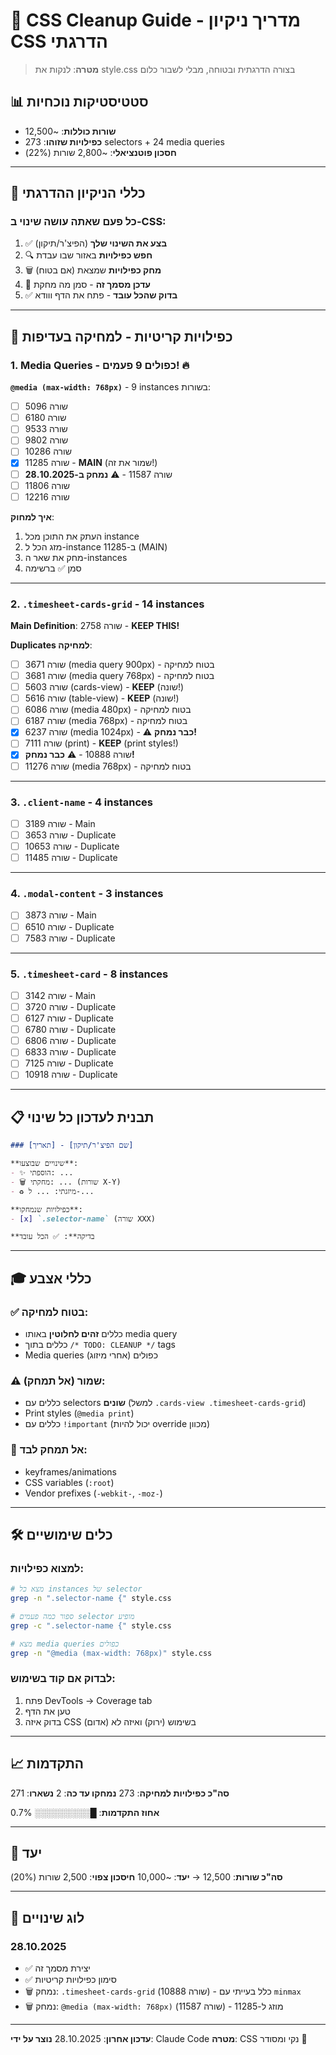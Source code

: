 # 🧹 CSS Cleanup Guide - מדריך ניקיון CSS הדרגתי

> **מטרה**: לנקות את style.css בצורה הדרגתית ובטוחה, מבלי לשבור כלום

## 📊 סטטיסטיקות נוכחיות

- **שורות כוללות**: ~12,500
- **כפילויות שזוהו**: 273 selectors + 24 media queries
- **חסכון פוטנציאלי**: ~2,800 שורות (22%)

---

## 🎯 כללי הניקיון ההדרגתי

### כל פעם שאתה עושה שינוי ב-CSS:

1. ✅ **בצע את השינוי שלך** (הפיצ'ר/תיקון)
2. 🔍 **חפש כפילויות** באזור שבו עבדת
3. 🗑️ **מחק כפילויות** שמצאת (אם בטוח)
4. 📝 **עדכן מסמך זה** - סמן מה מחקת
5. ✅ **בדוק שהכל עובד** - פתח את הדף ווודא

---

## 🚨 כפילויות קריטיות - למחיקה בעדיפות

### 1. Media Queries - כפולים 9 פעמים! 🔥

**`@media (max-width: 768px)`** - 9 instances בשורות:
- [ ] שורה 5096
- [ ] שורה 6180
- [ ] שורה 9533
- [ ] שורה 9802
- [ ] שורה 10286
- [x] שורה 11285 - **MAIN** (שמור את זה!)
- [ ] שורה 11587 - ⚠️ **נמחק ב-28.10.2025**
- [ ] שורה 11806
- [ ] שורה 12216

**איך למחוק**:
1. העתק את התוכן מכל instance
2. מזג הכל ל-instance ב-11285 (MAIN)
3. מחק את שאר ה-instances
4. סמן ✅ ברשימה

---

### 2. `.timesheet-cards-grid` - 14 instances

**Main Definition**: שורה 2758 - **KEEP THIS!**

**Duplicates למחיקה**:
- [ ] שורה 3671 (media query 900px) - בטוח למחיקה
- [ ] שורה 3681 (media query 768px) - בטוח למחיקה
- [ ] שורה 5603 (cards-view) - **KEEP** (שונה!)
- [ ] שורה 5616 (table-view) - **KEEP** (שונה!)
- [ ] שורה 6086 (media 480px) - בטוח למחיקה
- [ ] שורה 6187 (media 768px) - בטוח למחיקה
- [x] שורה 6237 (media 1024px) - ⚠️ **כבר נמחק!**
- [ ] שורה 7111 (print) - **KEEP** (print styles!)
- [x] שורה 10888 - ⚠️ **כבר נמחק!**
- [ ] שורה 11276 (media 768px) - בטוח למחיקה

---

### 3. `.client-name` - 4 instances

- [ ] שורה 3189 - Main
- [ ] שורה 3653 - Duplicate
- [ ] שורה 10653 - Duplicate
- [ ] שורה 11485 - Duplicate

---

### 4. `.modal-content` - 3 instances

- [ ] שורה 3873 - Main
- [ ] שורה 6510 - Duplicate
- [ ] שורה 7583 - Duplicate

---

### 5. `.timesheet-card` - 8 instances

- [ ] שורה 3142 - Main
- [ ] שורה 3720 - Duplicate
- [ ] שורה 6127 - Duplicate
- [ ] שורה 6780 - Duplicate
- [ ] שורה 6806 - Duplicate
- [ ] שורה 6833 - Duplicate
- [ ] שורה 7125 - Duplicate
- [ ] שורה 10918 - Duplicate

---

## 📋 תבנית לעדכון כל שינוי

```markdown
### [תאריך] - [שם הפיצ'ר/תיקון]

**שינויים שבוצעו**:
- ✨ הוספתי: ...
- 🗑️ מחקתי: ... (שורות X-Y)
- ♻️ מיזגתי: ... ל-...

**כפילויות שנמחקו**:
- [x] `.selector-name` (שורה XXX)

**בדיקה**: ✅ הכל עובד
```

---

## 🎓 כללי אצבע

### ✅ בטוח למחיקה:
- כללים **זהים לחלוטין** באותו media query
- כללים בתוך `/* TODO: CLEANUP */` tags
- Media queries כפולים (אחרי מיזוג)

### ⚠️ שמור (אל תמחק):
- כללים עם selectors **שונים** (למשל `.cards-view .timesheet-cards-grid`)
- Print styles (`@media print`)
- כללים עם `!important` (יכול להיות override מכוון)

### 🚫 אל תמחק לבד:
- keyframes/animations
- CSS variables (`:root`)
- Vendor prefixes (`-webkit-`, `-moz-`)

---

## 🛠️ כלים שימושיים

### למצוא כפילויות:
```bash
# מצא כל instances של selector
grep -n ".selector-name {" style.css

# ספור כמה פעמים selector מופיע
grep -c ".selector-name {" style.css

# מצא media queries כפולים
grep -n "@media (max-width: 768px)" style.css
```

### לבדוק אם קוד בשימוש:
1. פתח DevTools → Coverage tab
2. טען את הדף
3. בדוק איזה CSS בשימוש (ירוק) ואיזה לא (אדום)

---

## 📈 התקדמות

**סה"כ כפילויות למחיקה**: 273
**נמחקו עד כה**: 2
**נשארו**: 271

**אחוז התקדמות**: █░░░░░░░░░ 0.7%

---

## 🎯 יעד

**סה"כ שורות**: 12,500 → **יעד**: ~10,000
**חיסכון צפוי**: 2,500 שורות (20%)

---

## 📅 לוג שינויים

### 28.10.2025
- ✅ יצירת מסמך זה
- ✅ סימון כפילויות קריטיות
- 🗑️ נמחק: `.timesheet-cards-grid` (שורה 10888) - כלל בעייתי עם `minmax`
- 🗑️ נמחק: `@media (max-width: 768px)` (שורה 11587) - מוזג ל-11285

---

**עדכון אחרון**: 28.10.2025
**נוצר על ידי**: Claude Code
**מטרה**: CSS נקי ומסודר 🎯

